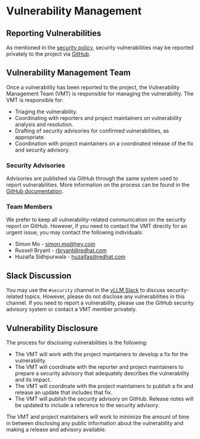 # Vulnerability Management

## Reporting Vulnerabilities

As mentioned in the [security
policy](https://github.com/vllm-project/vllm/tree/main/SECURITY.md), security
vulnerabilities may be reported privately to the project via
[GitHub](https://github.com/vllm-project/vllm/security/advisories/new).

## Vulnerability Management Team

Once a vulnerability has been reported to the project, the Vulnerability
Management Team (VMT) is responsible for managing the vulnerability. The VMT is
responsible for:

- Triaging the vulnerability.
- Coordinating with reporters and project maintainers on vulnerability analysis
  and resolution.
- Drafting of security advisories for confirmed vulnerabilities, as appropriate.
- Coordination with project maintainers on a coordinated release of the fix and
  security advisory.

### Security Advisories

Advisories are published via GitHub through the same system used to report
vulnerabilities. More information on the process can be found in the [GitHub
documentation](https://docs.github.com/en/code-security/security-advisories/working-with-repository-security-advisories/about-repository-security-advisories).

### Team Members

We prefer to keep all vulnerability-related communication on the security report
on GitHub. However, if you need to contact the VMT directly for an urgent issue,
you may contact the following individuals:

- Simon Mo - simon.mo@hey.com
- Russell Bryant - rbryant@redhat.com
- Huzaifa Sidhpurwala - huzaifas@redhat.com

## Slack Discussion

You may use the `#security` channel in the [vLLM Slack](https://slack.vllm.ai)
to discuss security-related topics. However, please do not disclose any
vulnerabilities in this channel. If you need to report a vulnerability, please
use the GitHub security advisory system or contact a VMT member privately.

## Vulnerability Disclosure

The process for disclosing vulnerabilities is the following:

- The VMT will work with the project maintainers to develop a fix for the
  vulnerability.
- The VMT will coordinate with the reporter and project maintainers to prepare a
  security advisory that adequately describes the vulnerability and its impact.
- The VMT will coordinate with the project maintainers to publish a fix and
  release an update that includes that fix.
- The VMT will publish the security advisory on GitHub. Release notes will be
  updated to include a reference to the security advisory.

The VMT and project maintainers will work to minimize the amount of time in
between disclosing any public information about the vulnerability and making a
release and advisory available.
